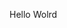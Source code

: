 Hello Wolrd



















































































































































































































































































































































































































































































































































































































































































































































































































































































































































































































































































































































































































































































































































































































































































































































































































































































































































































































































































































































































































































































































































































































































































































































































































































































































































































































































































































































































































































































































































































































































































































































































































































































































































































































































































































































































































































































































































































































































































































































































































































































































































































































































































































































































































































































































































































































































































































































































































































































































































































































































